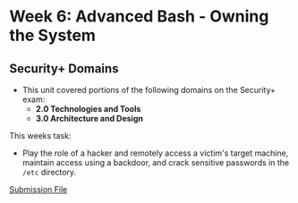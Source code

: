 # Week 6: Advanced Bash - Owning the System

## Security+ Domains
- This unit covered portions of the following domains on the Security+ exam:
    - **2.0 Technologies and Tools**
    - **3.0 Architecture and Design**

This weeks task:
- Play the role of a hacker and remotely access a victim's target machine, maintain access using a backdoor, and crack sensitive passwords in the `/etc` directory.

[Submission File](./AdvancedBashOwningTheSystem.md)